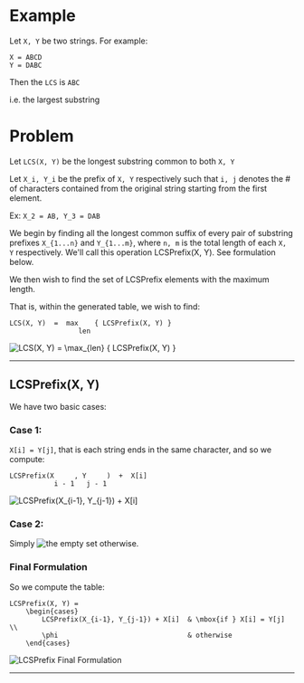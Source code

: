 # Example
Let `X, Y` be two strings. For example:

	X = ABCD
	Y = DABC

Then the `LCS` is `ABC`

i.e. the largest substring

# Problem

Let `LCS(X, Y)` be the longest substring common to both `X, Y`

Let `X_i, Y_i` be the prefix of `X, Y` respectively such that `i, j` denotes the # of characters contained from the original string starting from the first element.

Ex: `X_2 = AB, Y_3 = DAB`

We begin by finding all the longest common suffix of every pair of substring prefixes `X_{1...n}` and `Y_{1...m}`, where `n, m` is the total length of each `X, Y` respectively. We'll call this operation LCSPrefix(X, Y). See formulation below.

We then wish to find the set of LCSPrefix elements with the maximum length.

That is, within the generated table, we wish to find:

	LCS(X, Y)  =  max    { LCSPrefix(X, Y) }
	                 len                    

![LCS(X, Y) = \max_{len} { LCSPrefix(X, Y) }](http://www.sciweavers.org/upload/Tex2Img_1367103862/eqn.png)

----

## LCSPrefix(X, Y)

We have two basic cases:

### Case 1:
	
`X[i] = Y[j]`, that is each string ends in the same character, and so we compute:

	LCSPrefix(X     , Y     )  +  X[i]
	           i - 1   j - 1          

![LCSPrefix(X_{i-1}, Y_{j-1}) + X[i]](http://www.sciweavers.org/upload/Tex2Img_1367102858/eqn.png)

### Case 2:

Simply ![the empty set](http://www.sciweavers.org/upload/Tex2Img_1367103021/eqn.png) otherwise.

### Final Formulation

So we compute the table:

	LCSPrefix(X, Y) = 
		\begin{cases}
			LCSPrefix(X_{i-1}, Y_{j-1}) + X[i]	& \mbox{if } X[i] = Y[j] \\
			\phi								& otherwise
		\end{cases}

![LCSPrefix Final Formulation](http://www.sciweavers.org/upload/Tex2Img_1367103516/eqn.png)

----